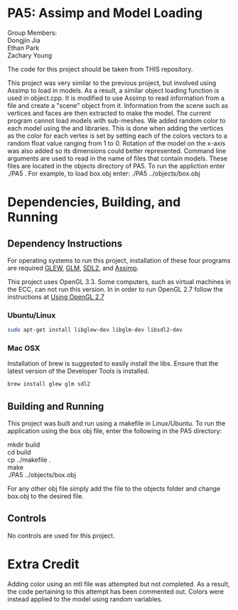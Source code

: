 # PA5: Assimp and Model Loading

Group Members:  
Dongjin Jia  
Ethan Park  
Zachary Young 

The code for this project should be taken from THIS repository. 

This project was very similar to the previous project, but involved using Assimp to load in models. As a result, a similar object loading function is used in object.cpp. It is modified to use Assimp to read information from a file and create a "scene" object from it. Information from the scene such as vertices and faces are then extracted to make the model. The current program cannot load models with sub-meshes. We added random color to each model using the <cstdlib> and <ctime> libraries. This is done when adding the vertices as the color for each vertex is set by setting each of the colors vectors to a random float value ranging from 1 to 0. Rotation of the model on the x-axis was also added so its dimensions could better represented. Command line arguments are used to read in the name of files that contain models. These files are located in the objects directory of PA5. To run the appliction enter ./PA5 <filename>. For example, to load box.obj enter: ./PA5 ../objects/box.obj 

# Dependencies, Building, and Running

## Dependency Instructions
For operating systems to run this project, installation of these four programs are required [GLEW](http://glew.sourceforge.net/), [GLM](http://glm.g-truc.net/0.9.7/index.html), [SDL2](https://wiki.libsdl.org/Tutorials), and [Assimp](http://assimp.sourceforge.net/main_downloads.html).

This project uses OpenGL 3.3. Some computers, such as virtual machines in the ECC, can not run this version. In in order to run OpenGL 2.7 follow the instructions at [Using OpenGL 2.7](https://github.com/HPC-Vis/computer-graphics/wiki/Using-OpenGL-2.7)

### Ubuntu/Linux
```bash
sudo apt-get install libglew-dev libglm-dev libsdl2-dev
```

### Mac OSX
Installation of brew is suggested to easily install the libs. Ensure that the latest version of the Developer Tools is installed.
```bash
brew install glew glm sdl2
```

## Building and Running
This project was built and run using a makefile in Linux/Ubuntu. To run the application using the box obj file, enter the following in the PA5 directory:

mkdir build  
cd build  
cp ../makefile .  
make  
./PA5 ../objects/box.obj 

For any other obj file simply add the file to the objects folder and change box.obj to the desired file.

## Controls
No controls are used for this project.

# Extra Credit
Adding color using an mtl file was attempted but not completed. As a result, the code pertaining to this attempt has been commented out. Colors were instead applied to the model using random variables. 
